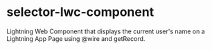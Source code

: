 # selector-lwc-component
Lightning Web Component that displays the current user's name on a Lightning App Page using @wire and getRecord.
